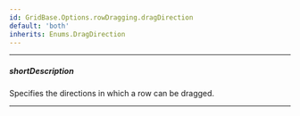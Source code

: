 ```yaml
---
id: GridBase.Options.rowDragging.dragDirection
default: 'both'
inherits: Enums.DragDirection
---
```

---
##### shortDescription
Specifies the directions in which a row can be dragged.

---
<!-- Description goes here -->